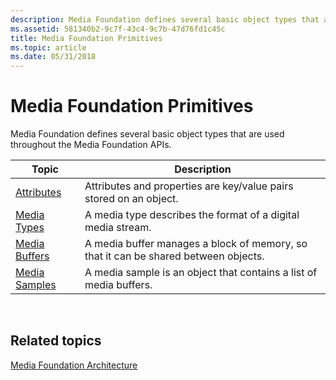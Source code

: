 ```yaml
---
description: Media Foundation defines several basic object types that are used throughout the Media Foundation APIs.
ms.assetid: 581340b2-9c7f-43c4-9c7b-47d76fd1c45c
title: Media Foundation Primitives
ms.topic: article
ms.date: 05/31/2018
---
```


# Media Foundation Primitives

Media Foundation defines several basic object types that are used throughout the Media Foundation APIs.



| Topic                                       | Description                                                                         |
|---------------------------------------------|-------------------------------------------------------------------------------------|
| [Attributes](attributes-and-properties.md) | Attributes and properties are key/value pairs stored on an object.                  |
| [Media Types](media-types.md)              | A media type describes the format of a digital media stream.                        |
| [Media Buffers](media-buffers.md)          | A media buffer manages a block of memory, so that it can be shared between objects. |
| [Media Samples](media-samples.md)          | A media sample is an object that contains a list of media buffers.                  |



 

## Related topics

<dl> <dt>

[Media Foundation Architecture](media-foundation-architecture.md)
</dt> </dl>

 

 



